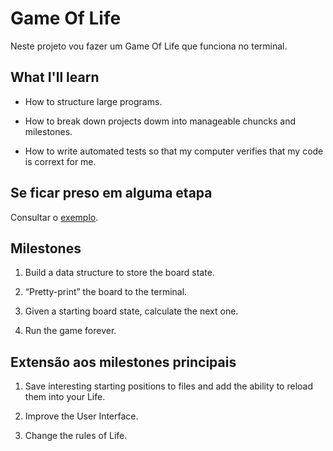 # Game Of Life

Neste projeto vou fazer um Game Of Life que funciona no terminal.

## What I'll learn

- How to structure large programs.  

- How to break down projects dowm into manageable chuncks and milestones.  

- How to write automated tests so that my computer verifies that my code is corrext for me.  

## Se ficar preso em alguma etapa

Consultar o [exemplo](https://gist.github.com/robert/5100dfffe8afbb04b560dd0fff184753).  

## Milestones

1. Build a data structure to store the board state.  

2. “Pretty-print” the board to the terminal.  

3. Given a starting board state, calculate the next one.  

4. Run the game forever.  

## Extensão aos milestones principais

1. Save interesting starting positions to files and add the ability to reload them into your Life.

2. Improve the User Interface.

3. Change the rules of Life.
